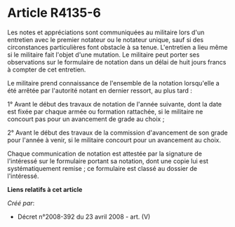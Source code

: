 # Article R4135-6

Les notes et appréciations sont communiquées au militaire lors d'un entretien avec le premier notateur ou le notateur unique,
sauf si des circonstances particulières font obstacle à sa tenue. L'entretien a lieu même si le militaire fait l'objet d'une
mutation. Le militaire peut porter ses observations sur le formulaire de notation dans un délai de huit jours francs à
compter de cet entretien.

Le militaire prend connaissance de l'ensemble de la notation lorsqu'elle a été arrêtée par l'autorité notant en dernier
ressort, au plus tard :

1° Avant le début des travaux de notation de l'année suivante, dont la date est fixée par chaque armée ou formation
rattachée, si le militaire ne concourt pas pour un avancement de grade au choix ;

2° Avant le début des travaux de la commission d'avancement de son grade pour l'année à venir, si le militaire concourt pour
un avancement au choix.

Chaque communication de notation est attestée par la signature de l'intéressé sur le formulaire portant sa notation, dont une
copie lui est systématiquement remise ; ce formulaire est classé au dossier de l'intéressé.

**Liens relatifs à cet article**

_Créé par_:

  - Décret n°2008-392 du 23 avril 2008 - art. (V)
